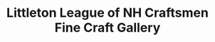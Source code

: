 ---
title: "Littleton League of NH Craftsmen Fine Craft Gallery"
url: /littleton/littleton-league-of-nh-craftsmen-fine-craft-gallery/
shop: Allgemein
---